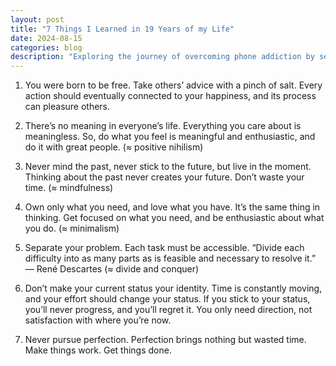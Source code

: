 ```yaml
---
layout: post
title: "7 Things I Learned in 19 Years of my Life"
date: 2024-08-15
categories: blog
description: "Exploring the journey of overcoming phone addiction by setting rules and creating a conducive environment."
---
```


1. You were born to be free. Take others’ advice with a pinch of salt. Every action should eventually connected to your happiness, and its process can pleasure others.

2. There’s no meaning in everyone’s life. Everything you care about is meaningless. So, do what you feel is meaningful and enthusiastic, and do it with great people. (≈ positive nihilism)

3. Never mind the past, never stick to the future, but live in the moment. Thinking about the past never creates your future. Don’t waste your time. (≈ mindfulness)

4. Own only what you need, and love what you have. It’s the same thing in thinking. Get focused on what you need, and be enthusiastic about what you do. (≈ minimalism)

5. Separate your problem. Each task must be accessible. “Divide each difficulty into as many parts as is feasible and necessary to resolve it.” — René Descartes (≈ divide and conquer)

6. Don’t make your current status your identity. Time is constantly moving, and your effort should change your status. If you stick to your status, you’ll never progress, and you’ll regret it. You only need direction, not satisfaction with where you’re now.

7. Never pursue perfection. Perfection brings nothing but wasted time. Make things work. Get things done.